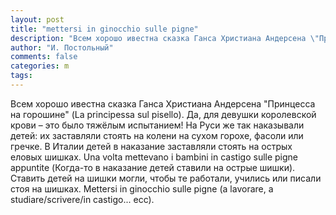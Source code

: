 ```yaml
---
layout: post
title: "mettersi in ginocchio sulle pigne"
description: "Всем хорошо ивестна сказка Ганса Христиана Андерсена \"Принцесса на горошине\" (La principessa sul pisello). Да, для девушки королевской крови – это было тяжёлым испытанием!"
author: "И. Постольный"
comments: false
categories: m
tags:
---
```


Всем хорошо ивестна сказка Ганса Христиана Андерсена "Принцесса на горошине" (La principessa sul pisello). Да, для девушки королевской крови – это было тяжёлым испытанием! На Руси же так наказывали детей: их заставляли стоять на колени на сухом горохе, фасоли или гречке. В Италии детей в наказание заставляли стоять на острых еловых шишках. Una volta mettevano i bambini in castigo sulle pigne appuntite (Когда-то в наказание детей ставили на острые шишки). Ставить детей на шишки могли, чтобы те работали, учились или писали стоя на шишках. Mettersi in ginocchio sulle pigne (a lavorare, a studiare/scrivere/in castigo... ecc).